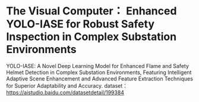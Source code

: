 # The Visual Computer： Enhanced YOLO-IASE for Robust Safety Inspection in Complex Substation Environments
YOLO-IASE: A Novel Deep Learning Model for Enhanced Flame and Safety Helmet Detection in Complex Substation Environments, Featuring Intelligent Adaptive Scene Enhancement and Advanced Feature Extraction Techniques for Superior Adaptability and Accuracy.
dataset：https://aistudio.baidu.com/datasetdetail/199384
